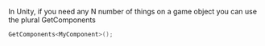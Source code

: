 In Unity, if you need any N number of things on a game object you can use the plural GetComponents
```C# 
GetComponents<MyComponent>();
```